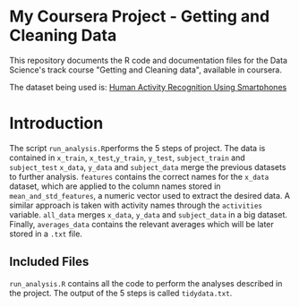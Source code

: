 My Coursera Project - Getting and Cleaning Data 
==========================================

This repository documents the R code and documentation files for the Data Science's track course "Getting and Cleaning data", available in coursera.

The dataset being used is: [Human Activity Recognition Using Smartphones](http://archive.ics.uci.edu/ml/datasets/Human+Activity+Recognition+Using+Smartphones)

# Introduction

The script `run_analysis.R`performs the 5 steps of project.
The data is contained in `x_train`, `x_test`,`y_train`, `y_test`, `subject_train` and `subject_test` 
`x_data`, `y_data` and `subject_data` merge the previous datasets to further analysis.
`features` contains the correct names for the `x_data` dataset, which are applied to the column names stored in `mean_and_std_features`, a numeric vector used to extract the desired data.
A similar approach is taken with activity names through the `activities` variable.
`all_data` merges `x_data`, `y_data` and `subject_data` in a big dataset.
Finally, `averages_data` contains the relevant averages which will be later stored in a `.txt` file. 

## Included Files
`run_analysis.R` contains all the code to perform the analyses described in the project. 
The output of the 5 steps is called `tidydata.txt`.
